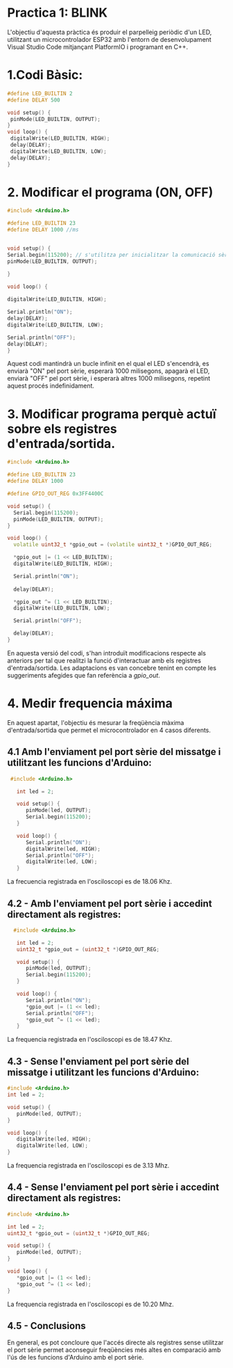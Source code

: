# Practica 1: BLINK 
L'objectiu d'aquesta pràctica és produir el parpelleig periòdic d'un LED, utilitzant un microcontrolador ESP32 amb l'entorn de desenvolupament Visual Studio Code mitjançant PlatformIO i programant en C++.
# 1.Codi Bàsic:
```c++
#define LED_BUILTIN 2
#define DELAY 500

void setup() {
 pinMode(LED_BUILTIN, OUTPUT);
}
void loop() {
 digitalWrite(LED_BUILTIN, HIGH);
 delay(DELAY);
 digitalWrite(LED_BUILTIN, LOW);
 delay(DELAY);
}
```
# 2. Modificar el programa (ON, OFF)
```c++
#include <Arduino.h>

#define LED_BUILTIN 23
#define DELAY 1000 //ms


void setup() {
Serial.begin(115200); // s'utilitza per inicialitzar la comunicació sèrie entre l'Arduino i un altre dispositiu.
pinMode(LED_BUILTIN, OUTPUT);

}

void loop() {
    
digitalWrite(LED_BUILTIN, HIGH);

Serial.println("ON"); 
delay(DELAY);
digitalWrite(LED_BUILTIN, LOW);

Serial.println("OFF"); 
delay(DELAY);
}
```
Aquest codi mantindrà un bucle infinit en el qual el LED s'encendrà, es enviarà "ON" pel port sèrie, esperarà 1000 milisegons, apagarà el LED, enviarà "OFF" pel port sèrie, i esperarà altres 1000 milisegons, repetint aquest procés indefinidament.

# 3. Modificar programa perquè actuï sobre els registres d'entrada/sortida.
```c++
#include <Arduino.h>

#define LED_BUILTIN 23
#define DELAY 1000

#define GPIO_OUT_REG 0x3FF4400C

void setup() {
  Serial.begin(115200);
  pinMode(LED_BUILTIN, OUTPUT);
}

void loop() {
  volatile uint32_t *gpio_out = (volatile uint32_t *)GPIO_OUT_REG;

  *gpio_out |= (1 << LED_BUILTIN);
  digitalWrite(LED_BUILTIN, HIGH);

  Serial.println("ON");
  
  delay(DELAY);

  *gpio_out ^= (1 << LED_BUILTIN);
  digitalWrite(LED_BUILTIN, LOW);

  Serial.println("OFF");

  delay(DELAY);
}
```
En aquesta versió del codi, s'han introduït modificacions respecte als anteriors per tal que realitzi la funció d'interactuar amb els registres d'entrada/sortida. Les adaptacions es van concebre tenint en compte les suggeriments afegides que fan referència a *gpio_out*.


# 4. Medir frequencia máxima 
En aquest apartat, l'objectiu és mesurar la freqüència màxima d'entrada/sortida que permet el microcontrolador en 4 casos diferents.

## 4.1 Amb l'enviament pel port sèrie del missatge i utilitzant les funcions d'Arduino:
```c++
 #include <Arduino.h>

   int led = 2; 

   void setup() {                
      pinMode(led, OUTPUT);   
      Serial.begin(115200);
   }

   void loop() {
      Serial.println("ON");
      digitalWrite(led, HIGH);
      Serial.println("OFF");      
      digitalWrite(led, LOW);
   }

   ```
La frecuencia registrada en l'osciloscopi es de 18.06 Khz.

## 4.2 - Amb l'enviament pel port sèrie i accedint directament als registres:

```c++
  #include <Arduino.h>

   int led = 2;
   uint32_t *gpio_out = (uint32_t *)GPIO_OUT_REG;

   void setup() {                
      pinMode(led, OUTPUT);   
      Serial.begin(115200);
   }

   void loop() {
      Serial.println("ON");
      *gpio_out |= (1 << led);
      Serial.println("OFF");      
      *gpio_out ^= (1 << led);
   }
```
La frequencia registrada en l'osciloscopi es de 18.47 Khz.

## 4.3 - Sense l'enviament pel port sèrie del missatge i utilitzant les funcions d'Arduino:

```c++
#include <Arduino.h>
int led = 2; 

void setup() {                
   pinMode(led, OUTPUT);   
}

void loop() {
   digitalWrite(led, HIGH);
   digitalWrite(led, LOW);
}

```
La frequencia registrada en l'osciloscopi es de 3.13 Mhz.

## 4.4 - Sense l'enviament pel port sèrie i accedint directament als registres:

```c++
#include <Arduino.h>

int led = 2; 
uint32_t *gpio_out = (uint32_t *)GPIO_OUT_REG;

void setup() {                
   pinMode(led, OUTPUT);   
}

void loop() {
   *gpio_out |= (1 << led);
   *gpio_out ^= (1 << led);
}

```
 La frequencia registrada en l'osciloscopi es de 10.20 Mhz.
## 4.5 - Conclusions
 En general, es pot concloure que l'accés directe als registres sense utilitzar el port sèrie permet aconseguir freqüències més altes en comparació amb l'ús de les funcions d'Arduino amb el port sèrie. 
